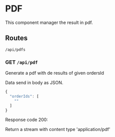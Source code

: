 # PDF

This component manager the result in pdf.

## Routes

```http
/api/pdfs
```

### GET `/api/pdf`

Generate a pdf with de results of given ordersId

Data send in body as JSON.

```js
{
  "orderIds": [
    ""
  ]
}
```

Response code 200:

Return a stream with content type 'application/pdf'
